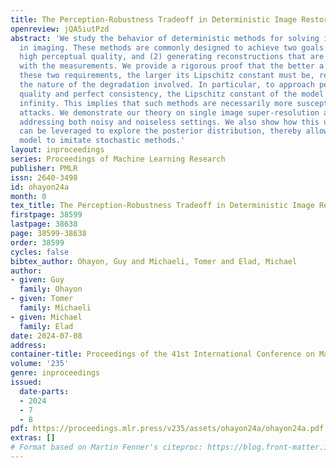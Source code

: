 ```yaml
---
title: The Perception-Robustness Tradeoff in Deterministic Image Restoration
openreview: jQA5iutPzd
abstract: 'We study the behavior of deterministic methods for solving inverse problems
  in imaging. These methods are commonly designed to achieve two goals: (1) attaining
  high perceptual quality, and (2) generating reconstructions that are consistent
  with the measurements. We provide a rigorous proof that the better a predictor satisfies
  these two requirements, the larger its Lipschitz constant must be, regardless of
  the nature of the degradation involved. In particular, to approach perfect perceptual
  quality and perfect consistency, the Lipschitz constant of the model must grow to
  infinity. This implies that such methods are necessarily more susceptible to adversarial
  attacks. We demonstrate our theory on single image super-resolution algorithms,
  addressing both noisy and noiseless settings. We also show how this undesired behavior
  can be leveraged to explore the posterior distribution, thereby allowing the deterministic
  model to imitate stochastic methods.'
layout: inproceedings
series: Proceedings of Machine Learning Research
publisher: PMLR
issn: 2640-3498
id: ohayon24a
month: 0
tex_title: The Perception-Robustness Tradeoff in Deterministic Image Restoration
firstpage: 38599
lastpage: 38638
page: 38599-38638
order: 38599
cycles: false
bibtex_author: Ohayon, Guy and Michaeli, Tomer and Elad, Michael
author:
- given: Guy
  family: Ohayon
- given: Tomer
  family: Michaeli
- given: Michael
  family: Elad
date: 2024-07-08
address:
container-title: Proceedings of the 41st International Conference on Machine Learning
volume: '235'
genre: inproceedings
issued:
  date-parts:
  - 2024
  - 7
  - 8
pdf: https://proceedings.mlr.press/v235/assets/ohayon24a/ohayon24a.pdf
extras: []
# Format based on Martin Fenner's citeproc: https://blog.front-matter.io/posts/citeproc-yaml-for-bibliographies/
---
```

